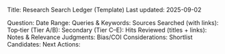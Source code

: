 Title: Research Search Ledger (Template)
Last updated: 2025-09-02

Question: <paste from RESEARCH_KNOWLEDGE_GAPS.md>
Date Range:
Queries & Keywords:
Sources Searched (with links):
 Top‑tier (Tier A/B):
 Secondary (Tier C–E):
Hits Reviewed (titles + links):
Notes & Relevance Judgments:
Bias/COI Considerations:
Shortlist Candidates:
Next Actions:

